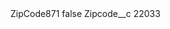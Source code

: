 <?xml version="1.0" encoding="UTF-8"?>
<CustomMetadata xmlns="http://soap.sforce.com/2006/04/metadata" xmlns:xsi="http://www.w3.org/2001/XMLSchema-instance" xmlns:xsd="http://www.w3.org/2001/XMLSchema">
    <label>ZipCode871</label>
    <protected>false</protected>
    <values>
        <field>Zipcode__c</field>
        <value xsi:type="xsd:string">22033</value>
    </values>
</CustomMetadata>
